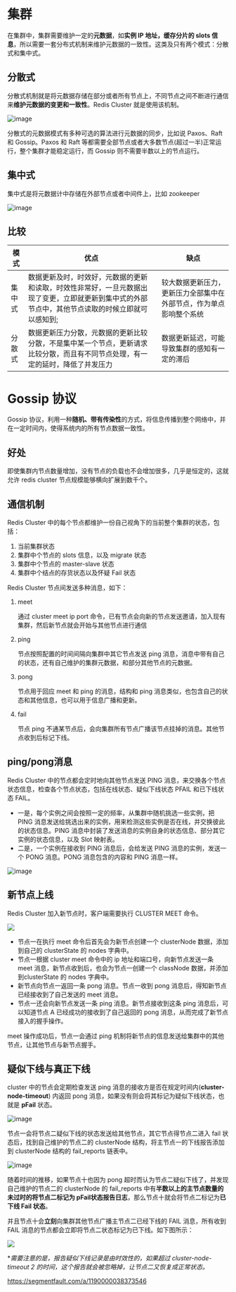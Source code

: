# 集群

在集群中，集群需要维护一定的**元数据**，如**实例 IP 地址，缓存分片的 slots 信息**，所以需要一套分布式机制来维护元数据的一致性。这类及只有两个模式：分散式和集中式。

## 分散式

分散式机制就是将元数据存储在部分或者所有节点上，不同节点之间不断进行通信来**维护元数据的变更和一致性**。Redis Cluster 就是使用该机制。

![image](..\img\bVcLaRY)

分散式的元数据模式有多种可选的算法进行元数据的同步，比如说 Paxos、Raft 和 Gossip。Paxos 和 Raft 等都需要全部节点或者大多数节点(超过一半)正常运行，整个集群才能稳定运行，而 Gossip 则不需要半数以上的节点运行。

## 集中式

集中式是将元数据计中存储在外部节点或者中间件上，比如 zookeeper

![image](..\img\bVcLaRX)

## 比较

| 模式   | 优点                                                         | 缺点                                                         |
| ------ | ------------------------------------------------------------ | ------------------------------------------------------------ |
| 集中式 | 数据更新及时，时效好，元数据的更新和读取，时效性非常好，一旦元数据出现了变更，立即就更新到集中式的外部节点中，其他节点读取的时候立即就可以感知到; | 较大数据更新压力，更新压力全部集中在外部节点，作为单点影响整个系统 |
| 分散式 | 数据更新压力分散，元数据的更新比较分散，不是集中某一个节点，更新请求比较分散，而且有不同节点处理，有一定的延时，降低了并发压力 | 数据更新延迟，可能导致集群的感知有一定的滞后                 |

# Gossip 协议

Gossip 协议，利用一种**随机、带有传染性**的方式，将信息传播到整个网络中，并在一定时间内，使得系统内的所有节点数据一致性。

## 好处

即使集群内节点数量增加，没有节点的负载也不会增加很多，几乎是恒定的，这就允许 redis cluster 节点规模能够横向扩展到数千个。

## 通信机制

Redis Cluster 中的每个节点都维护一份自己视角下的当前整个集群的状态，包括：

1. 当前集群状态
2. 集群中个节点的 slots 信息，以及 migrate 状态
3. 集群中个节点的 master-slave 状态
4. 集群中个结点的存货状态以及怀疑 Fail 状态

Redis Cluster 节点间发送多种消息，如下：

1. meet

   通过 cluster meet ip port 命令，已有节点会向新的节点发送邀请，加入现有集群，然后新节点就会开始与其他节点进行通信

2. ping

   节点按照配置的时间间隔向集群中其它节点发送 ping 消息，消息中带有自己的状态，还有自己维护的集群元数据，和部分其他节点的元数据。

3. pong

   节点用于回应 meet 和 ping 的消息，结构和 ping 消息类似，也包含自己的状态和其他信息，也可以用于信息广播和更新。

4. fail

   节点 ping 不通某节点后，会向集群所有节点广播该节点挂掉的消息。其他节点收到后标记下线。

## ping/pong消息

Redis Cluster 中的节点都会定时地向其他节点发送 PING 消息，来交换各个节点状态信息，检查各个节点状态，包括在线状态、疑似下线状态 PFAIL 和已下线状态 FAIL。

- 一是，每个实例之间会按照一定的频率，从集群中随机挑选一些实例，把 PING 消息发送给挑选出来的实例，用来检测这些实例是否在线，并交换彼此的状态信息。PING 消息中封装了发送消息的实例自身的状态信息、部分其它实例的状态信息，以及 Slot 映射表。
- 二是，一个实例在接收到 PING 消息后，会给发送 PING 消息的实例，发送一个 PONG 消息。PONG 消息包含的内容和 PING 消息一样。

![image](..\img\bVcLaR8)

## 新节点上线

Redis Cluster 加入新节点时，客户端需要执行 CLUSTER MEET 命令。

![](../img/180519220-5fc8f16fa47fc_fix732.png)

- 节点一在执行 meet 命令后首先会为新节点创建一个 clusterNode 数据，添加到自己的 clusterState 的 nodes 字典中。
- 节点一根据 cluster meet 命令中的 ip 地址和端口号，向新节点发送一条 meet 消息，新节点收到后，也会为节点一创建一个 classNode 数据，并添加到clusterState 的 nodes 字典中。
- 新节点向节点一返回一条 pong 消息。节点一收到 pong 消息后，得知新节点已经接收到了自己发送的 meet 消息。
- 节点一还会向新节点发送一条 ping 消息。新节点接收到这条 ping 消息后，可以知道节点 A 已经成功的接收到了自己返回的 pong 消息，从而完成了新节点接入的握手操作。

meet 操作成功后，节点一会通过 ping 机制将新节点的信息发送给集群中的其他节点，让其他节点与新节点握手。

## 疑似下线与真正下线

cluster 中的节点会定期检查发送 ping 消息的接收方是否在规定时间内(**cluster-node-timeout**) 内返回 pong 消息，如果没有则会将其标记为疑似下线状态，也就是 **pFail** 状态。

![image](..\img\bVcLaSa)

节点一会将节点二疑似下线的状态发送给其他节点，其它节点得节点二进入 fail 状态后，找到自己维护的节点二的 clusterNode 结构，将主节点一的下线报告添加到 clusterNode 结构的 fail_reports 链表中。

![image](..\img\bVcLaSf)

随着时间的推移，如果节点十也因为 pong 超时而认为节点二疑似下线了，并发现自己维护的节点二的 clusterNode 的 fail_reports 中有**半数以上的主节点数量的未过时的将节点二标记为 pFail状态报告日志**，那么节点十就会将节点二标记为**已下线 Fail 状态**。

并且节点十会**立刻**向集群其他节点广播主节点二已经下线的 FAIL 消息，所有收到 FAIL 消息的节点都会立即将节点二状态标记为已下线。如下图所示：

![](../img/2292965894-5fc8f19d87daa_fix732.png)

**需要注意的是，报告疑似下线记录是由时效性的，如果超过 cluster-node-timeout *2 的时间，这个报告就会被忽略掉，让节点二又恢复成正常状态。**

https://segmentfault.com/a/1190000038373546